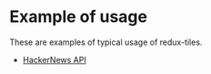# Example of usage

These are examples of typical usage of redux-tiles.
- [HackerNews API](./hacker-news-api/hn-tiles.js)